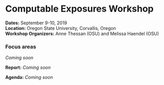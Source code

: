# Computable Exposures Workshop 

**Dates:** September 9-10, 2019  
**Location:** Oregon State University, Corvallis, Oregon  
**Workshop Organizers:** Anne Thessan (OSU) and Melissa Haendel (OSU)

### Focus areas
_Coming soon_

**Report:** _Coming soon_

**Agenda:** _Coming soon_
